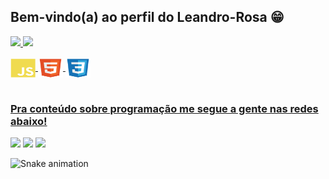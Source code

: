 ## Bem-vindo(a) ao perfil do Leandro-Rosa 😁

 <div>
   <a href="https://github.com/Leandrogsrosa9">
   <img height="180em" src="https://github-readme-stats.vercel.app/api?username=Leandrogsrosa9&show_icons=true&theme=Radical_all_commits=true&count_private=true"/>
   <img height="180em" src="https://github-readme-stats.vercel.app/api/top-langs/?username=Leandrogsrosa9&layout=compact&langs_count=6&theme=tokyonight"/>

</div>
<div style="display: inline_block"><br>
  <img align="center" alt="Js" height="30" width="40" src="https://raw.githubusercontent.com/devicons/devicon/master/icons/javascript/javascript-plain.svg">
  <img align="center" alt="HTML" height="30" width="40" src="https://raw.githubusercontent.com/devicons/devicon/master/icons/html5/html5-original.svg">
  <img align="center" alt="CSS" height="30" width="40" src="https://raw.githubusercontent.com/devicons/devicon/master/icons/css3/css3-original.svg">
</div>
 
 <br>
 
  ### Pra conteúdo sobre programação me segue a gente nas redes abaixo!
 
<div> 
  <a href="https://www.instagram.com/leandrogabrielrosa/?hl=pt-br" target="_blank"><img src="https://img.shields.io/badge/-Instagram-%23E4405F?style=for-the-badge&logo=instagram&logoColor=white" target="_blank"></a>
  <a href = "mailto:leandrogsrosa9@outlook.com"><img src="https://img.shields.io/badge/-Gmail-%23333?style=for-the-badge&logo=gmail&logoColor=white" target="_blank"></a>
  <a href="https://www.linkedin.com/in/leandro-gabriel-da-silva-rosa-94733a151/" target="_blank"><img src="https://img.shields.io/badge/-LinkedIn-%230077B5?style=for-the-badge&logo=linkedin&logoColor=white" target="_blank"></a> 
 
  ![Snake animation](https://github.com/Leandrogsrosa9/Leandrogsrosa9/blob/output/github-contribution-grid-snake.svg)

</div>
